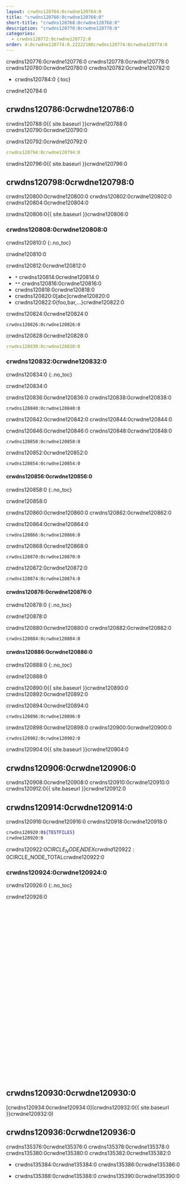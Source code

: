 ```yaml
---
layout: crwdns120764:0crwdne120764:0
title: "crwdns120766:0crwdne120766:0"
short-title: "crwdns120768:0crwdne120768:0"
description: "crwdns120770:0crwdne120770:0"
categories:
  - crwdns120772:0crwdne120772:0
order: 4:0crwdne120774:0.22222108crwdns120774:0crwdne120774:0
---
```

crwdns120776:0crwdne120776:0 crwdns120778:0crwdne120778:0 crwdns120780:0crwdne120780:0 crwdns120782:0crwdne120782:0

- crwdns120784:0
{:toc}

crwdne120784:0

## crwdns120786:0crwdne120786:0

crwdns120788:0{{ site.baseurl }}crwdne120788:0 crwdns120790:0crwdne120790:0

crwdns120792:0crwdne120792:0

```yaml
crwdns120794:0crwdne120794:0
```

crwdns120796:0{{ site.baseurl }}crwdne120796:0

## crwdns120798:0crwdne120798:0

crwdns120800:0crwdne120800:0 crwdns120802:0crwdne120802:0 crwdns120804:0crwdne120804:0

crwdns120806:0{{ site.baseurl }}crwdne120806:0

### crwdns120808:0crwdne120808:0

crwdns120810:0
{:.no_toc}

crwdne120810:0

crwdns120812:0crwdne120812:0

- `*` crwdns120814:0crwdne120814:0
- `**` crwdns120816:0crwdne120816:0
- crwdns120818:0crwdne120818:0
- crwdns120820:0[abc]crwdne120820:0
- crwdns120822:0{foo,bar,...}crwdne120822:0

crwdns120824:0crwdne120824:0

    crwdns120826:0crwdne120826:0
    

crwdns120828:0crwdne120828:0

```yaml
crwdns120830:0crwdne120830:0
```

### crwdns120832:0crwdne120832:0

crwdns120834:0
{:.no_toc}

crwdne120834:0

crwdns120836:0crwdne120836:0 crwdns120838:0crwdne120838:0

    crwdns120840:0crwdne120840:0
    

crwdns120842:0crwdne120842:0 crwdns120844:0crwdne120844:0

crwdns120846:0crwdne120846:0 crwdns120848:0crwdne120848:0

    crwdns120850:0crwdne120850:0
    

crwdns120852:0crwdne120852:0

    crwdns120854:0crwdne120854:0
    

#### crwdns120856:0crwdne120856:0

crwdns120858:0
{:.no_toc}

crwdne120858:0

crwdns120860:0crwdne120860:0 crwdns120862:0crwdne120862:0

crwdns120864:0crwdne120864:0

    crwdns120866:0crwdne120866:0
    

crwdns120868:0crwdne120868:0

    crwdns120870:0crwdne120870:0
    

crwdns120872:0crwdne120872:0

    crwdns120874:0crwdne120874:0
    

#### crwdns120876:0crwdne120876:0

crwdns120878:0
{:.no_toc}

crwdne120878:0

crwdns120880:0crwdne120880:0 crwdns120882:0crwdne120882:0

    crwdns120884:0crwdne120884:0
    

#### crwdns120886:0crwdne120886:0

crwdns120888:0
{:.no_toc}

crwdne120888:0

crwdns120890:0{{ site.baseurl }}crwdne120890:0 crwdns120892:0crwdne120892:0

crwdns120894:0crwdne120894:0

    crwdns120896:0crwdne120896:0
    

crwdns120898:0crwdne120898:0 crwdns120900:0crwdne120900:0

    crwdns120902:0crwdne120902:0
    

crwdns120904:0{{ site.baseurl }}crwdne120904:0

## crwdns120906:0crwdne120906:0

crwdns120908:0crwdne120908:0 crwdns120910:0crwdne120910:0 crwdns120912:0{{ site.baseurl }}crwdne120912:0

## crwdns120914:0crwdne120914:0

crwdns120916:0crwdne120916:0 crwdns120918:0crwdne120918:0

```bash
crwdns120920:0${TESTFILES}
crwdne120920:0
```

crwdns120922:0$CIRCLE_NODE_INDEXcrwdnd120922:0$CIRCLE_NODE_TOTALcrwdne120922:0

### crwdns120924:0crwdne120924:0

crwdns120926:0
{:.no_toc}

crwdne120926:0 <iframe width="854" height="480" src="crwdns120928:0crwdne120928:0" frameborder="0" allow="autoplay; encrypted-media" allowfullscreen mark="crwd-mark"></iframe> 

## crwdns120930:0crwdne120930:0

[crwdns120934:0crwdne120934:0](crwdns120932:0{{ site.baseurl }}crwdne120932:0)

## crwdns120936:0crwdne120936:0

crwdns135376:0crwdne135376:0 crwdns135378:0crwdne135378:0 crwdns135380:0crwdne135380:0 crwdns135382:0crwdne135382:0

- crwdns135384:0crwdne135384:0 crwdns135386:0crwdne135386:0

- crwdns135388:0crwdne135388:0 crwdns135390:0crwdne135390:0